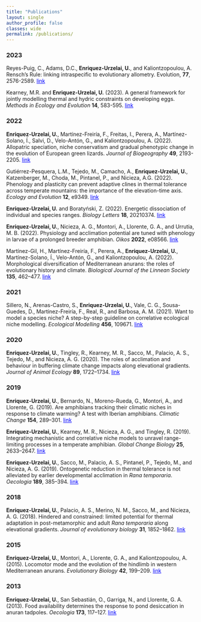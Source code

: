 ```yaml
---
title: "Publications"
layout: single
author_profile: false
classes: wide
permalink: /publications/
---
```


### 2023

Reyes-Puig, C., Adams, D.C., **Enriquez-Urzelai, U.**, and Kaliontzopoulou, A. Rensch’s Rule: linking intraspecific to evolutionary allometry. Evolution, **77**, 2576-2589. <a href="https://academic.oup.com/evolut/article-abstract/77/12/2576/7280287" target="_blank" style="color:blue;">link</a>

Kearney, M.R. and **Enriquez-Urzelai, U.** (2023). A general framework for jointly modelling thermal and hydric constraints on developing eggs. *Methods in Ecology and Evolution* **14**, 583-595. <a href="https://besjournals.onlinelibrary.wiley.com/doi/full/10.1111/2041-210X.14018" target="_blank" style="color:blue;">link</a>

### 2022

**Enriquez-Urzelai, U.**, Martínez-Freiría, F.,  Freitas, I., Perera, A., Martínez-Solano, Í., Salvi, D., Velo-Antón, G., and Kaliontzopoulou, A. (2022). Allopatric speciation, niche conservatism and gradual phenotypic change in the evolution of European green lizards. *Journal of Biogeography* **49**, 2193-2205. <a href="https://onlinelibrary.wiley.com/doi/abs/10.1111/jbi.14497" target="_blank" style="color:blue;">link</a>

Gutiérrez-Pesquera, L.M., Tejedo, M., Camacho, A., **Enriquez-Urzelai, U.**, Katzenberger, M., Choda, M., Pintanel, P., and Nicieza, A.G. (2022).  Phenology and plasticity can prevent adaptive clines in thermal tolerance across temperate mountains: the importance of the elevation-time axis. *Ecology and Evolution* **12**, e9349. <a href="https://onlinelibrary.wiley.com/doi/full/10.1002/ece3.9349" target="_blank" style="color:blue;">link</a> 

**Enriquez-Urzelai, U.** and Boratyński, Z. (2022). Energetic dissociation of individual and species ranges. *Biology Letters* **18**, 20210374. <a href="https://royalsocietypublishing.org/doi/abs/10.1098/rsbl.2021.0374" target="_blank" style="color:blue;">link</a> 

**Enriquez-Urzelai, U.**, Nicieza, A. G., Montori, A., Llorente, G. A., and Urrutia, M. B. (2022). Physiology and acclimation potential are tuned with phenology in larvae of a prolonged breeder amphibian. *Oikos* **2022**, e08566. <a href="https://onlinelibrary.wiley.com/doi/abs/10.1111/oik.08566" target="_blank" style="color:blue;">link</a> 

Martínez-Gil, H., Martínez-Freiría, F., Perera, A., **Enriquez-Urzelai, U.**, Martínez-Solano, Í., Velo-Antón, G., and Kaliontzopoulou, A. (2022). Morphological diversification of Mediterranean anurans: the roles of evolutionary history and climate. *Biological Journal of the Linnean Society* **135**, 462–477. <a href="https://academic.oup.com/biolinnean/article-abstract/135/3/462/6486822?login=false" target="_blank" style="color:blue;">link</a> 

### 2021

Sillero, N., Arenas-Castro, S., **Enriquez-Urzelai, U.**, Vale, C. G., Sousa-Guedes, D., Martínez-Freiría, F., Real, R., and Barbosa, A. M. (2021). Want to model a species niche? A step-by-step guideline on correlative ecological niche modelling. *Ecological Modelling* **456**, 109671. <a href="https://www.sciencedirect.com/science/article/pii/S0304380021002301" target="_blank" style="color:blue;">link</a> 

### 2020

**Enriquez-Urzelai, U.**, Tingley, R., Kearney, M. R., Sacco, M., Palacio, A. S., Tejedo, M., and Nicieza, A. G. (2020). The roles of acclimation and behaviour in buffering climate change impacts along elevational gradients. *Journal of Animal Ecology* **89**, 1722–1734. <a href="https://besjournals.onlinelibrary.wiley.com/doi/full/10.1111/1365-2656.13222" target="_blank" style="color:blue;">link</a> 

### 2019

**Enriquez-Urzelai, U.**, Bernardo, N., Moreno-Rueda, G., Montori, A., and Llorente, G. (2019). Are amphibians tracking their climatic niches in response to climate warming? A test with Iberian amphibians. *Climatic Change* **154**, 289–301. <a href="https://link.springer.com/article/10.1007/s10584-019-02422-9" target="_blank" style="color:blue;">link</a> 

**Enriquez-Urzelai, U.**, Kearney, M. R., Nicieza, A. G., and Tingley, R. (2019). Integrating mechanistic and correlative niche models to unravel range-limiting processes in a temperate amphibian. *Global Change Biology* **25**, 2633–2647. <a href="https://onlinelibrary.wiley.com/doi/abs/10.1111/gcb.14673" target="_blank" style="color:blue;">link</a> 

**Enriquez-Urzelai, U.**, Sacco, M., Palacio, A. S., Pintanel, P., Tejedo, M., and Nicieza, A. G. (2019). Ontogenetic reduction in thermal tolerance is not alleviated by earlier developmental acclimation in *Rana temporaria*. *Oecologia* **189**, 385–394. <a href="https://link.springer.com/article/10.1007/s00442-019-04342-y" target="_blank" style="color:blue;">link</a> 

### 2018

**Enriquez-Urzelai, U.**, Palacio, A. S., Merino, N. M., Sacco, M., and Nicieza, A. G. (2018). Hindered and constrained: limited potential for thermal adaptation in post-metamorphic and adult *Rana temporaria* along elevational gradients. *Journal of evolutionary biology* **31**, 1852–1862. <a href="https://onlinelibrary.wiley.com/doi/full/10.1111/jeb.13380" target="_blank" style="color:blue;">link</a> 

### 2015

**Enriquez-Urzelai, U.**, Montori, A., Llorente, G. A., and Kaliontzopoulou, A. (2015). Locomotor mode and the evolution of the hindlimb in western Mediterranean anurans. *Evolutionary Biology* **42**, 199–209. <a href="https://link.springer.com/article/10.1007/s11692-015-9311-1" target="_blank" style="color:blue;">link</a> 

### 2013

**Enriquez-Urzelai, U.**, San Sebastián, O., Garriga, N., and Llorente, G. A. (2013). Food availability determines the response to pond desiccation in anuran tadpoles. *Oecologia* **173**, 117–127. <a href="https://link.springer.com/article/10.1007/s00442-013-2596-9" target="_blank" style="color:blue;">link</a> 



